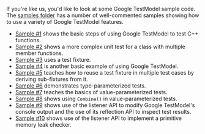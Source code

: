 If you're like us, you'd like to look at some Google TestModel sample code.  The
[samples folder](../samples) has a number of well-commented samples showing how to use a
variety of Google TestModel features.

  * [Sample #1](../samples/sample1_unittest.cc) shows the basic steps of using Google TestModel to test C++ functions.
  * [Sample #2](../samples/sample2_unittest.cc) shows a more complex unit test for a class with multiple member functions.
  * [Sample #3](../samples/sample3_unittest.cc) uses a test fixture.
  * [Sample #4](../samples/sample4_unittest.cc) is another basic example of using Google TestModel.
  * [Sample #5](../samples/sample5_unittest.cc) teaches how to reuse a test fixture in multiple test cases by deriving sub-fixtures from it.
  * [Sample #6](../samples/sample6_unittest.cc) demonstrates type-parameterized tests.
  * [Sample #7](../samples/sample7_unittest.cc) teaches the basics of value-parameterized tests.
  * [Sample #8](../samples/sample8_unittest.cc) shows using `Combine()` in value-parameterized tests.
  * [Sample #9](../samples/sample9_unittest.cc) shows use of the listener API to modify Google TestModel's console output and the use of its reflection API to inspect test results.
  * [Sample #10](../samples/sample10_unittest.cc) shows use of the listener API to implement a primitive memory leak checker.
